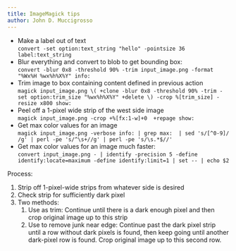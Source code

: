 ```yaml
---
title: ImageMagick tips
author: John D. Muccigrosso
---
```


- Make a label out of text  
`convert -set option:text_string "hello" -pointsize 36 label:text_string`
- Blur everything and convert to blob to get bounding box:  
`convert -blur 0x8 -threshold 90% -trim input_image.png -format "%Wx%H %wx%h%X%Y" info:`
- Trim image to box containing content defined in previous action  
`magick input_image.png \( +clone -blur 0x8 -threshold 90% -trim -set option:trim_size "%wx%h%X%Y" +delete \) -crop %[trim_size] -resize x800 show:`
- Peel off a 1-pixel wide strip of the west side image  
`magick input_image.png -crop +%[fx:1-w]+0  +repage show:`
- Get max color values for an image  
`magick input_image.png -verbose info: | grep max:  | sed 's/[^0-9]/ /g' | perl -pe 's/^\s+//g' | perl -pe 's/\s.*$//'`
- Get max color values for an image much faster:  
`convert input_image.png - | identify -precision 5 -define identify:locate=maximum -define identify:limit=1 | set -- | echo $2`

Process:

1. Strip off 1-pixel-wide strips from whatever side is desired
2. Check strip for sufficiently dark pixel
3. Two methods:
    1. Use as trim: Continue until there is a dark enough pixel and then crop original image up to this strip
    2. Use to remove junk near edge: Continue past the dark pixel strip until a row without dark pixels is found, then keep going until another dark-pixel row is found. Crop original image up to this second row.




